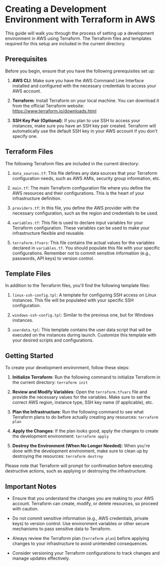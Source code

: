 # Creating a Development Environment with Terraform in AWS

This guide will walk you through the process of setting up a development environment in AWS using Terraform. The Terraform files and templates required for this setup are included in the current directory.

## Prerequisites

Before you begin, ensure that you have the following prerequisites set up:

1. **AWS CLI**: Make sure you have the AWS Command Line Interface installed and configured with the necessary credentials to access your AWS account.

2. **Terraform**: Install Terraform on your local machine. You can download it from the official Terraform website: https://www.terraform.io/downloads.html

3. **SSH Key Pair (Optional)**: If you plan to use SSH to access your instances, make sure you have an SSH key pair created. Terraform will automatically use the default SSH key in your AWS account if you don't specify one.

## Terraform Files

The following Terraform files are included in the current directory:

1. `data_sources.tf`: This file defines any data sources that your Terraform configuration needs, such as AWS AMIs, security group information, etc.

2. `main.tf`: The main Terraform configuration file where you define the AWS resources and their configurations. This is the heart of your infrastructure definition.

3. `providers.tf`: In this file, you define the AWS provider with the necessary configuration, such as the region and credentials to be used.

4. `variables.tf`: This file is used to declare input variables for your Terraform configuration. These variables can be used to make your infrastructure flexible and reusable.

5. `terraform.tfvars`: This file contains the actual values for the variables declared in `variables.tf`. You should populate this file with your specific configurations. Remember not to commit sensitive information (e.g., passwords, API keys) to version control.

## Template Files

In addition to the Terraform files, you'll find the following template files:

1. `linux-ssh-config.tpl`: A template for configuring SSH access on Linux instances. This file will be populated with your specific SSH configuration.

2. `windows-ssh-config.tpl`: Similar to the previous one, but for Windows instances.

3. `userdata.tpl`: This template contains the user data script that will be executed on the instances during launch. Customize this template with your desired scripts and configurations.

## Getting Started

To create your development environment, follow these steps:

1. **Initialize Terraform**: Run the following command to initialize Terraform in the current directory: `terraform init`

2. **Review and Modify Variables**: Open the `terraform.tfvars` file and provide the necessary values for the variables. Make sure to set the correct AWS region, instance type, SSH key name (if applicable), etc.

3. **Plan the Infrastructure**: Run the following command to see what Terraform plans to do before actually creating any resources: `terraform plan`

4. **Apply the Changes**: If the plan looks good, apply the changes to create the development environment: `terraform apply`

5. **Destroy the Environment (When No Longer Needed)**: When you're done with the development environment, make sure to clean up by destroying the resources: `terraform destroy`

Please note that Terraform will prompt for confirmation before executing destructive actions, such as applying or destroying the infrastructure.

## Important Notes

- Ensure that you understand the changes you are making to your AWS account. Terraform can create, modify, or delete resources, so proceed with caution.

- Do not commit sensitive information (e.g., AWS credentials, private keys) to version control. Use environment variables or other secure mechanisms to pass sensitive data to Terraform.

- Always review the Terraform plan (`terraform plan`) before applying changes to your infrastructure to avoid unintended consequences.

- Consider versioning your Terraform configurations to track changes and manage updates effectively.
